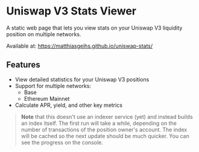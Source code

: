 # Uniswap V3 Stats Viewer

A static web page that lets you view stats on your Uniswap V3 liquidity position on multiple networks.

Available at: https://matthiasgeihs.github.io/uniswap-stats/

## Features

- View detailed statistics for your Uniswap V3 positions
- Support for multiple networks:
  - Base
  - Ethereum Mainnet
- Calculate APR, yield, and other key metrics

> __Note__ that this doesn't use an indexer service (yet) and instead builds an index itself.
> The first run will take a while, depending on the number of transactions of the position owner's account.
> The index will be cached so the next update should be much quicker.
> You can see the progress on the console.
